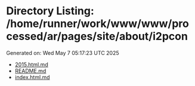 # Directory Listing: /home/runner/work/www/www/processed/ar/pages/site/about/i2pcon
Generated on: Wed May  7 05:17:23 UTC 2025

- [2015.html.md](2015.html.md)
- [README.md](README.md)
- [index.html.md](index.html.md)
